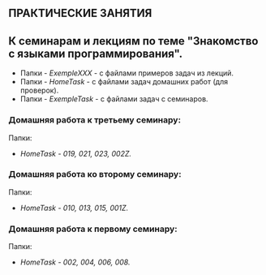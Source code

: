 ## ПРАКТИЧЕСКИЕ ЗАНЯТИЯ
## К семинарам и лекциям по теме "Знакомство с языками программирования".

* Папки - *ExempleXXX*  - с файлами примеров задач из лекций.
* Папки - *HomeTask*    - с файлами задач домашних работ (для проверок).
* Папки - *ExempleTask*        - с файлами задач с семинаров.


### Домашняя работа к третьему семинару:
Папки:
* *HomeTask - 019, 021, 023, 002Z.*


### Домашняя работа ко второму семинару:
Папки:
* *HomeTask - 010, 013, 015, 001Z.*


### Домашняя работа к первому семинару:
Папки:
* *HomeTask - 002, 004, 006, 008.*